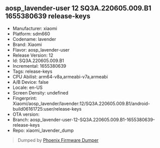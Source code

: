 ## aosp_lavender-user 12 SQ3A.220605.009.B1 1655380639 release-keys
- Manufacturer: xiaomi
- Platform: sdm660
- Codename: lavender
- Brand: Xiaomi
- Flavor: aosp_lavender-user
- Release Version: 12
- Id: SQ3A.220605.009.B1
- Incremental: 1655380639
- Tags: release-keys
- CPU Abilist: arm64-v8a,armeabi-v7a,armeabi
- A/B Device: false
- Locale: en-US
- Screen Density: undefined
- Fingerprint: Xiaomi/aosp_lavender/lavender:12/SQ3A.220605.009.B1/android-build06161725:user/release-keys
- OTA version: 
- Branch: aosp_lavender-user-12-SQ3A.220605.009.B1-1655380639-release-keys
- Repo: xiaomi_lavender_dump


>Dumped by [Phoenix Firmware Dumper](https://github.com/DroidDumps/phoenix_firmware_dumper)
